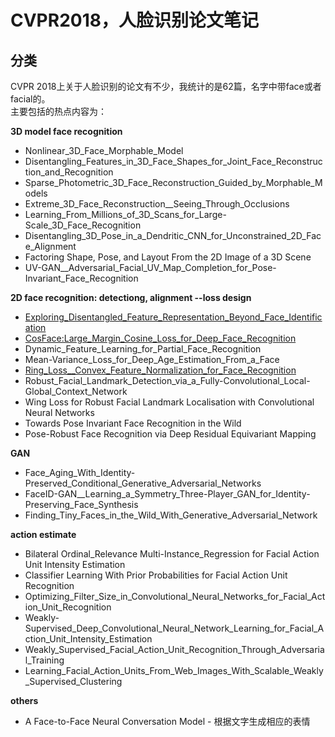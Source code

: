 # CVPR2018，人脸识别论文笔记 
## 分类
CVPR 2018上关于人脸识别的论文有不少，我统计的是62篇，名字中带face或者facial的。  
主要包括的热点内容为：    

**3D model face recognition**
* Nonlinear_3D_Face_Morphable_Model
* Disentangling_Features_in_3D_Face_Shapes_for_Joint_Face_Reconstruction_and_Recognition
* Sparse_Photometric_3D_Face_Reconstruction_Guided_by_Morphable_Models
* Extreme_3D_Face_Reconstruction__Seeing_Through_Occlusions
* Learning_From_Millions_of_3D_Scans_for_Large-Scale_3D_Face_Recognition
* Disentangling_3D_Pose_in_a_Dendritic_CNN_for_Unconstrained_2D_Face_Alignment
* Factoring Shape, Pose, and Layout From the 2D Image of a 3D Scene
* UV-GAN__Adversarial_Facial_UV_Map_Completion_for_Pose-Invariant_Face_Recognition

**2D face recognition: detectiong, alignment --loss design**
* [Exploring_Disentangled_Feature_Representation_Beyond_Face_Identification](https://github.com/alfredtorres/Reading-notebook/blob/master/CPPR2018/Exploring%20Disentangled%20Feature%20Representation%20Beyond%20Face%20Identification.md)
* [CosFace:Large_Margin_Cosine_Loss_for_Deep_Face_Recognition](https://github.com/alfredtorres/Reading-notebook/blob/master/CPPR2018/CosFace.md)
* Dynamic_Feature_Learning_for_Partial_Face_Recognition
* Mean-Variance_Loss_for_Deep_Age_Estimation_From_a_Face
* [Ring_Loss__Convex_Feature_Normalization_for_Face_Recognition](https://github.com/alfredtorres/Reading-notebook/blob/master/CPPR2018/Ring%20loss:%20Convex%20Feature%20Normalization%20for%20Face%20Recognition.md)
* Robust_Facial_Landmark_Detection_via_a_Fully-Convolutional_Local-Global_Context_Network
* Wing Loss for Robust Facial Landmark Localisation with Convolutional Neural Networks
* Towards Pose Invariant Face Recognition in the Wild
* Pose-Robust Face Recognition via Deep Residual Equivariant Mapping

**GAN**
* Face_Aging_With_Identity-Preserved_Conditional_Generative_Adversarial_Networks
* FaceID-GAN__Learning_a_Symmetry_Three-Player_GAN_for_Identity-Preserving_Face_Synthesis
* Finding_Tiny_Faces_in_the_Wild_With_Generative_Adversarial_Network

**action estimate**
* Bilateral Ordinal_Relevance Multi-Instance_Regression for Facial Action Unit Intensity Estimation
* Classifier Learning With Prior Probabilities for Facial Action Unit Recognition
* Optimizing_Filter_Size_in_Convolutional_Neural_Networks_for_Facial_Action_Unit_Recognition
* Weakly-Supervised_Deep_Convolutional_Neural_Network_Learning_for_Facial_Action_Unit_Intensity_Estimation
* Weakly_Supervised_Facial_Action_Unit_Recognition_Through_Adversarial_Training
* Learning_Facial_Action_Units_From_Web_Images_With_Scalable_Weakly_Supervised_Clustering

**others**
* A Face-to-Face Neural Conversation Model - 根据文字生成相应的表情


